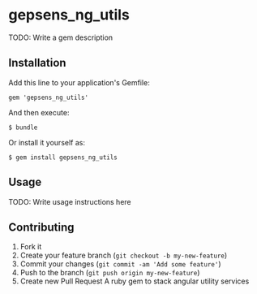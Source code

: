 gepsens_ng_utils
================

TODO: Write a gem description

## Installation

Add this line to your application's Gemfile:

    gem 'gepsens_ng_utils'

And then execute:

    $ bundle

Or install it yourself as:

    $ gem install gepsens_ng_utils

## Usage

TODO: Write usage instructions here

## Contributing

1. Fork it
2. Create your feature branch (`git checkout -b my-new-feature`)
3. Commit your changes (`git commit -am 'Add some feature'`)
4. Push to the branch (`git push origin my-new-feature`)
5. Create new Pull Request
A ruby gem to stack angular utility services

